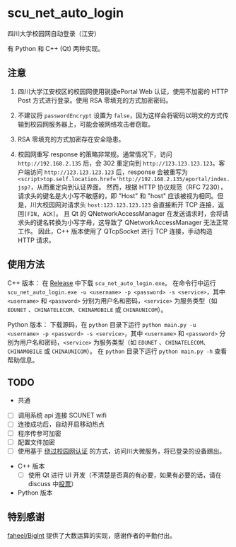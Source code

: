 # scu_net_auto_login
四川大学校园网自动登录（江安）

有 Python 和 C++ (Qt) 两种实现。

## 注意

1. 四川大学江安校区的校园网使用锐捷ePortal Web 认证，使用不加密的 HTTP Post 方式进行登录。使用 RSA 零填充的方式加密密码。

2. 不建议将 `passwordEncrypt` 设置为 `false`，因为这样会将密码以明文的方式传输到校园网服务器上，可能会被网络攻击者窃取。

3. RSA 零填充的方式加密存在安全隐患。

4. 校园网重写 response 的策略非常规。通常情况下，访问 `http://192.168.2.135` 后，会 302 重定向到 `http://123.123.123.123`。客户端访问 `http://123.123.123.123` 后，response 会被重写为 `<script>top.self.location.href='http://192.168.2.135/eportal/index.jsp?`，从而重定向到认证界面。
然而，根据 HTTP 协议规范（RFC 7230），请求头的键名是大小写不敏感的，即 "Host" 和 "host" 应该被视为相同。但是，川大校园网对请求头 `host:123.123.123.123` 会直接断开 TCP 连接，返回`[FIN, ACK]`。
且 Qt 的 QNetworkAccessManager 在发送请求时，会将请求头的键名转换为小写字母，这导致了 QNetworkAccessManager 无法正常工作。
因此，C++ 版本使用了 QTcpSocket 进行 TCP 连接，手动构造 HTTP 请求。

## 使用方法

C++ 版本：
在 [Release](https://github.com/LFWQSP2641/scu_net_auto_login/releases) 中下载 `scu_net_auto_login.exe`。
在命令行中运行 `scu_net_auto_login.exe -u <username> -p <password> -s <service>`，其中 `<username>` 和 `<password>` 分别为用户名和密码，`<service>` 为服务类型（如 `EDUNET` 、`CHINATELECOM`、`CHINAMOBILE` 或 `CHINAUNICOM`）。

Python 版本：
下载源码，在 `python` 目录下运行 `python main.py -u <username> -p <password> -s <service>`，其中 `<username>` 和 `<password>` 分别为用户名和密码，`<service>` 为服务类型（如 `EDUNET` 、`CHINATELECOM`、`CHINAMOBILE` 或 `CHINAUNICOM`）。
在 `python` 目录下运行 `python main.py -h` 查看帮助信息。

## TODO

- 共通
- [ ] 调用系统 api 连接 SCUNET wifi
- [ ] 连接成功后，自动开启移动热点
- [ ] 程序传参可加密
- [ ] 配置文件加密
- [ ] 使用基于 [绕过校园网认证](https://lfwqsp2641.me/bypass-campus-network.html) 的方式，访问川大微服务，将已登录的设备踢出。

- C++ 版本
  - [ ] 使用 Qt 进行 UI 开发（不清楚是否真的有必要，如果有必要的话，请在 discuss 中[投票](https://github.com/LFWQSP2641/scu_net_auto_login/discussions/1)）

- Python 版本

## 特别感谢

[faheel/BigInt](https://github.com/faheel/BigInt) 提供了大数运算的实现，感谢作者的辛勤付出。
